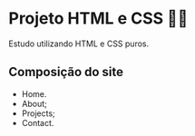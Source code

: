 # Projeto HTML e CSS :woman_technologist:
 
Estudo utilizando HTML e CSS puros.

## Composição do site
- Home.
- About;
- Projects;
- Contact.